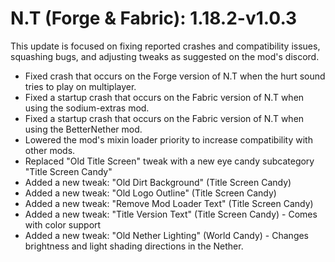# N.T (Forge & Fabric): 1.18.2-v1.0.3
This update is focused on fixing reported crashes and compatibility issues, squashing bugs, and adjusting tweaks as suggested on the mod's discord.
- Fixed crash that occurs on the Forge version of N.T when the hurt sound tries to play on multiplayer.
- Fixed a startup crash that occurs on the Fabric version of N.T when using the sodium-extras mod.
- Fixed a startup crash that occurs on the Fabric version of N.T when using the BetterNether mod.
- Lowered the mod's mixin loader priority to increase compatibility with other mods. 
- Replaced "Old Title Screen" tweak with a new eye candy subcategory "Title Screen Candy"
- Added a new tweak: "Old Dirt Background" (Title Screen Candy)
- Added a new tweak: "Old Logo Outline" (Title Screen Candy)
- Added a new tweak: "Remove Mod Loader Text" (Title Screen Candy)
- Added a new tweak: "Title Version Text" (Title Screen Candy) - Comes with color support
- Added a new tweak: "Old Nether Lighting" (World Candy) - Changes brightness and light shading directions in the Nether.